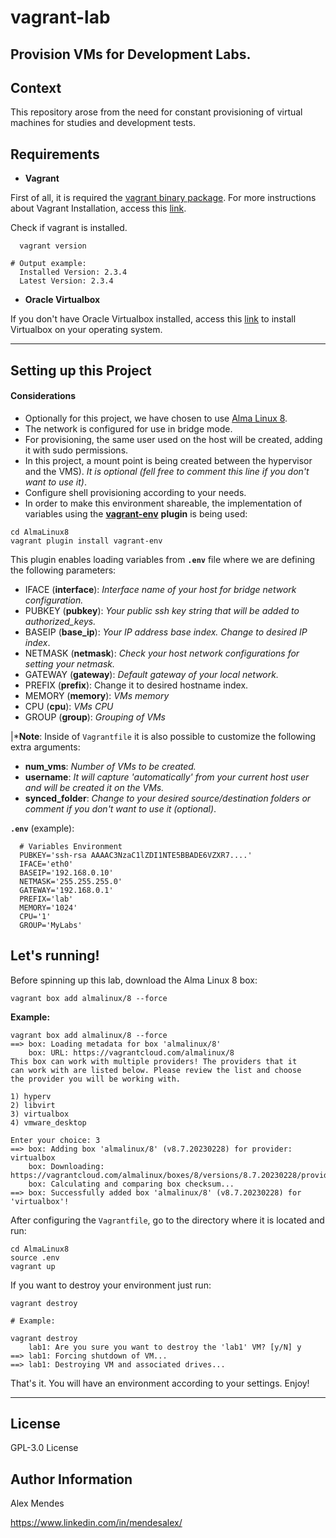 # vagrant-lab
Provision VMs for Development Labs.
---
## **Context**

This repository arose from the need for constant provisioning of virtual machines for studies and development tests.


## **Requirements**

- **Vagrant**

First of all, it is required the [vagrant binary package](https://developer.hashicorp.com/vagrant/downloads). For more instructions about Vagrant Installation, access this [link](https://developer.hashicorp.com/vagrant/tutorials/getting-started/getting-started-install?product_intent=vagrant).

  Check if vagrant is installed.

```shell
  vagrant version
```

```shell
# Output example:
  Installed Version: 2.3.4
  Latest Version: 2.3.4
```

- **Oracle Virtualbox**

If you don't have Oracle Virtualbox installed, access this [link](https://www.virtualbox.org/wiki/Downloads) to install Virtualbox on your operating system.

---
## **Setting up this Project**

#### **Considerations**

- Optionally for this project, we have chosen to use [Alma Linux 8](https://app.vagrantup.com/almalinux/boxes/8).
- The network is configured for use in bridge mode.
- For provisioning, the same user used on the host will be created, adding it with sudo permissions.
- In this project, a mount point is being created between the hypervisor and the VMS). *It is optional (fell free to comment this line if you don't want to use it)*.
- Configure shell provisioning according to your needs.
- In order to make this environment shareable, the implementation of variables using the [**vagrant-env**](https://github.com/gosuri/vagrant-env) **plugin** is being used:

```shell
cd AlmaLinux8
vagrant plugin install vagrant-env
```

This plugin enables loading variables from **`.env`** file where we are defining the following parameters:

- IFACE (**interface**): *Interface name of your host for bridge network configuration.*
- PUBKEY (**pubkey**): *Your public ssh key string that will be added to authorized_keys.*
- BASEIP (**base_ip**): *Your IP address base index. Change to desired IP index*.
- NETMASK (**netmask**): *Check your host network configurations for setting your netmask.*
- GATEWAY (**gateway**): *Default gateway of your local network.*
- PREFIX (**prefix**): Change it to desired hostname index.
- MEMORY (**memory**): *VMs memory*
- CPU (**cpu**): *VMs CPU*
- GROUP (**group**): *Grouping of VMs*

|***Note**: Inside of `Vagrantfile` it is also possible to customize the following extra arguments:
- **num_vms**:  *Number of VMs to be created.*
- **username**: *It will capture 'automatically' from your current host user and will be created it on the VMs.*
- **synced_folder**: *Change to your desired source/destination folders or comment if you don't want to use it (optional)*.

**`.env`** (example):

```shell
  # Variables Environment
  PUBKEY='ssh-rsa AAAAC3NzaC1lZDI1NTE5BBADE6VZXR7....'
  IFACE='eth0'
  BASEIP='192.168.0.10'
  NETMASK='255.255.255.0'
  GATEWAY='192.168.0.1'
  PREFIX='lab'
  MEMORY='1024'
  CPU='1'
  GROUP='MyLabs'
```

## **Let's running!**

Before spinning up this lab, download the Alma Linux 8 box:

```shell
vagrant box add almalinux/8 --force
```

**Example:**
```shell
vagrant box add almalinux/8 --force
==> box: Loading metadata for box 'almalinux/8'
    box: URL: https://vagrantcloud.com/almalinux/8
This box can work with multiple providers! The providers that it
can work with are listed below. Please review the list and choose
the provider you will be working with.

1) hyperv
2) libvirt
3) virtualbox
4) vmware_desktop

Enter your choice: 3
==> box: Adding box 'almalinux/8' (v8.7.20230228) for provider: virtualbox
    box: Downloading: https://vagrantcloud.com/almalinux/boxes/8/versions/8.7.20230228/providers/virtualbox.box
    box: Calculating and comparing box checksum...
==> box: Successfully added box 'almalinux/8' (v8.7.20230228) for 'virtualbox'!
```

After configuring the `Vagrantfile`, go to the directory where it is located and run:

```shell
cd AlmaLinux8
source .env
vagrant up
```

If you want to destroy your environment just run:

```shell
vagrant destroy
```

```shell
# Example:

vagrant destroy
    lab1: Are you sure you want to destroy the 'lab1' VM? [y/N] y
==> lab1: Forcing shutdown of VM...
==> lab1: Destroying VM and associated drives...
```

That's it. You will have an environment according to your settings. Enjoy!

---
License
-------

GPL-3.0 License

Author Information
------------------

Alex Mendes

https://www.linkedin.com/in/mendesalex/

